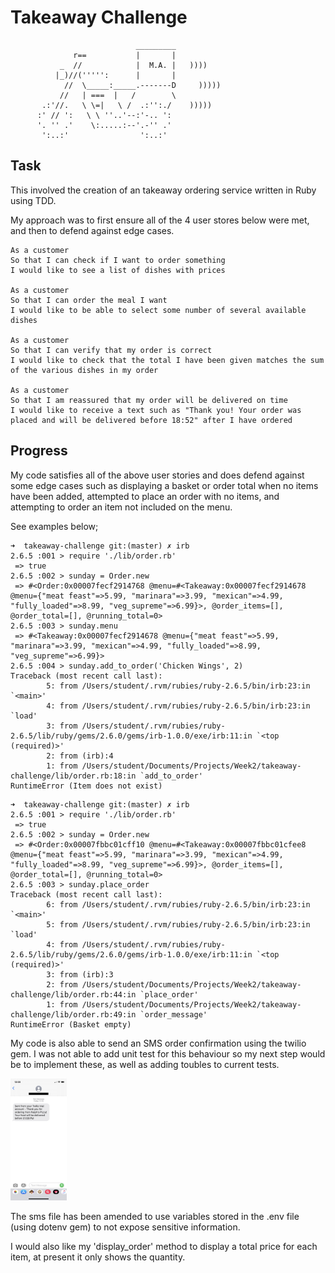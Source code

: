 Takeaway Challenge
==================
```
                            _________
              r==           |       |
           _  //            |  M.A. |   ))))
          |_)//(''''':      |       |
            //  \_____:_____.-------D     )))))
           //   | ===  |   /        \
       .:'//.   \ \=|   \ /  .:'':./    )))))
      :' // ':   \ \ ''..'--:'-.. ':
      '. '' .'    \:.....:--'.-'' .'
       ':..:'                ':..:'

 ```

Task
-------

This involved the creation of an takeaway ordering service written in Ruby using TDD.

My approach was to first ensure all of the 4 user stores below were met, and then to defend against edge cases.

```
As a customer
So that I can check if I want to order something
I would like to see a list of dishes with prices

As a customer
So that I can order the meal I want
I would like to be able to select some number of several available dishes

As a customer
So that I can verify that my order is correct
I would like to check that the total I have been given matches the sum of the various dishes in my order

As a customer
So that I am reassured that my order will be delivered on time
I would like to receive a text such as "Thank you! Your order was placed and will be delivered before 18:52" after I have ordered
```

Progress
---------

My code satisfies all of the above user stories and does defend against some edge cases such as displaying a basket or order total when no items have been added, attempted to place an order with no items, and attempting to order an item not included on the menu.

See examples below;

```
➜  takeaway-challenge git:(master) ✗ irb
2.6.5 :001 > require './lib/order.rb'
 => true
2.6.5 :002 > sunday = Order.new
 => #<Order:0x00007fecf2914768 @menu=#<Takeaway:0x00007fecf2914678 @menu={"meat feast"=>5.99, "marinara"=>3.99, "mexican"=>4.99, "fully_loaded"=>8.99, "veg_supreme"=>6.99}>, @order_items=[], @order_total=[], @running_total=0>
2.6.5 :003 > sunday.menu
 => #<Takeaway:0x00007fecf2914678 @menu={"meat feast"=>5.99, "marinara"=>3.99, "mexican"=>4.99, "fully_loaded"=>8.99, "veg_supreme"=>6.99}>
2.6.5 :004 > sunday.add_to_order('Chicken Wings', 2)
Traceback (most recent call last):
        5: from /Users/student/.rvm/rubies/ruby-2.6.5/bin/irb:23:in `<main>'
        4: from /Users/student/.rvm/rubies/ruby-2.6.5/bin/irb:23:in `load'
        3: from /Users/student/.rvm/rubies/ruby-2.6.5/lib/ruby/gems/2.6.0/gems/irb-1.0.0/exe/irb:11:in `<top (required)>'
        2: from (irb):4
        1: from /Users/student/Documents/Projects/Week2/takeaway-challenge/lib/order.rb:18:in `add_to_order'
RuntimeError (Item does not exist)
```

```
➜  takeaway-challenge git:(master) ✗ irb
2.6.5 :001 > require './lib/order.rb'
 => true
2.6.5 :002 > sunday = Order.new
 => #<Order:0x00007fbbc01cff10 @menu=#<Takeaway:0x00007fbbc01cfee8 @menu={"meat feast"=>5.99, "marinara"=>3.99, "mexican"=>4.99, "fully_loaded"=>8.99, "veg_supreme"=>6.99}>, @order_items=[], @order_total=[], @running_total=0>
2.6.5 :003 > sunday.place_order
Traceback (most recent call last):
        6: from /Users/student/.rvm/rubies/ruby-2.6.5/bin/irb:23:in `<main>'
        5: from /Users/student/.rvm/rubies/ruby-2.6.5/bin/irb:23:in `load'
        4: from /Users/student/.rvm/rubies/ruby-2.6.5/lib/ruby/gems/2.6.0/gems/irb-1.0.0/exe/irb:11:in `<top (required)>'
        3: from (irb):3
        2: from /Users/student/Documents/Projects/Week2/takeaway-challenge/lib/order.rb:44:in `place_order'
        1: from /Users/student/Documents/Projects/Week2/takeaway-challenge/lib/order.rb:49:in `order_message'
RuntimeError (Basket empty)
```

My code is also able to send an SMS order confirmation using the twilio gem. I was not able to add unit test for this behaviour so my next step would be to implement these, as well as adding toubles to current tests.

<img src="./IMG_0567.jpg" width="90" height="195" />

The sms file has been amended to use variables stored in the .env file (using dotenv gem) to not expose sensitive information.

I would also like my 'display_order' method to display a total price for each item, at present it only shows the quantity.  
